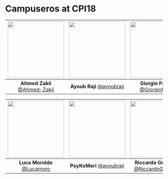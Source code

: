 # Campuseros at CPI18

|[<img src="https://github.com/Ahmed-Zakii.png" width="180">](https://github.com/Ahmed-Zakii)| [<img src="https://github.com/ayoubraji.png" width="180">](https://github.com/ayoubraji)| [<img src="https://github.com/Giorgiofossati.png" width="180">](https://github.com/Giorgiofossati)|
|:---:|:---:|:---:|
| **Ahmed Zakii** [@Ahmed-Zakii](https://github.com/Ahmed-Zakii)| **Ayoub Raji** [@ayoubraji](https://github.com/ayoubraji)| **Giorgio Fossati** [@Giorgiofossati](https://github.com/Giorgiofossati)|

|[<img src="https://github.com/Lucamoro.png" width="180">](https://github.com/Lucamoro)| [<img src="https://github.com/PsyKoMari.png" width="180">](https://github.com/PsyKoMari)| [<img src="https://github.com/RiccardoGrigoletto.png" width="180">](https://github.com/RiccardoGrigoletto)|
|:---:|:---:|:---:|
| **Luca Moroldo** [@Lucamoro](https://github.com/Lucamoro)| **PsyKoMari** [@ayoubraji](https://github.com/PsyKoMari)| **Riccardo Grigoletto** [@RiccardoGrigoletto](https://github.com/RiccardoGrigoletto)|
